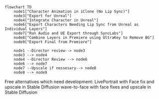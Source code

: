 
```mermaid
flowchart TD
    node1["Character Animation in iClone (No Lip Sync)"]
    node3["Export for Unreal"]
    node4["Integrate Character in Unreal"]
    node6["Export Characters Needing Lip Sync from Unreal as Individual Layers"]
    node7["Run Audio and UE Export through SyncLabs"]
    node8["Combine Layers in Premiere using UltraKey to Remove BG"]
    node9["Export Final from Premiere"]

    node1 --Director review--> node3
    node3 --> node4
    node4 --Director Review --> node6
    node6 --> node7
    node7 --Upscale if nessesary--> node8
    node8 --> node9
```

Free alternatives which need development:
LivePortrait with Face fix and upscale in Stable Diffusion 
wave-to-face with face fixes and upscale in Stable Diffusion 
